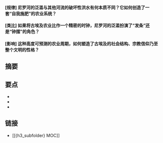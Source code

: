 #### [规律] 尼罗河的泛滥与其他河流的破坏性洪水有何本质不同？它如何创造了一套“自我施肥”的农业系统？


#### [类比] 如果将古埃及农业比作一个精密的时钟，尼罗河的泛滥扮演了“发条”还是“钟摆”的角色？


#### [影响] 这种高度可预测的农业周期，如何塑造了古埃及的社会结构、宗教信仰乃至整个文明的性格？


## 摘要


## 要点

- 
- 
- 

## 链接

- [[{h3_subfolder} MOC]]
